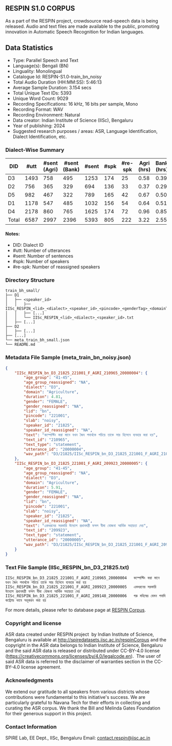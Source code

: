 ## RESPIN S1.0 CORPUS ##

As a part of the RESPIN project, crowdsource read-speech data is being released. Audio and text files
are made available to the public, promoting innovation in Automatic Speech Recognition for Indian languages.

## Data Statistics ##

- Type: Parallel Speech and Text
- Language(s): Bengali (BN)
- Linguality: Monolingual
- Catalogue Id: RESPIN-S1.0-train_bn_noisy
- Total Audio Duration (HH:MM:SS): 5:46:13
- Average Sample Duration: 3.154 secs
- Total Unique Text IDs: 5393
- Unique Word Count: 9029
- Recording Specifications: 16 kHz, 16 bits per sample, Mono
- Recording Format: WAV
- Recording Environment: Natural
- Data creator: Indian Institute of Science (IISc), Bengaluru
- Year of publishing: 2024
- Suggested research purposes / areas: ASR, Language Identification, Dialect Identification, etc.

### Dialect-Wise Summary ###
| DID   | #utt | #sent (Agri) | #sent (Bank) | #sent | #spk | #re-spk | Agri (hrs) | Bank (hrs) | Total (hrs) |
|-------|------|--------------|--------------|-------|------|---------|------------|------------|-------------|
| D3 | 1493 | 758 | 495 | 1253 | 174 | 25 | 0.58 | 0.39 | 0.98 |
| D2 | 756 | 365 | 329 | 694 | 136 | 33 | 0.37 | 0.29 | 0.66 |
| D5 | 982 | 467 | 322 | 789 | 165 | 42 | 0.67 | 0.50 | 1.17 |
| D1 | 1178 | 547 | 485 | 1032 | 156 | 54 | 0.64 | 0.51 | 1.15 |
| D4 | 2178 | 860 | 765 | 1625 | 174 | 72 | 0.96 | 0.85 | 1.82 |
| Total | 6587 | 2997 | 2396 | 5393 | 805 | 222 | 3.22 | 2.55 | 5.77 |



#### Notes:
- DID: Dialect ID
- #utt: Number of utterances
- #sent: Number of sentences
- #spk: Number of speakers
- #re-spk: Number of reassigned speakers

### Directory Structure ###
```
train_bh_small/
├── D1
│   ├── <speaker_id>
│   │   ├── IISc_RESPIN_<lid>_<dialect>_<speaker_id>_<pincode>_<genderTag>_<domainTag>_<text_id>_<uttid>.wav
│   │   ├── [...]
│   │   └── IISc_RESPIN_<lid>_<dialect>_<speaker_id>.txt
│   ├── [...]
├── D2
│   ├── [...]
├── [...]
└── meta_train_bh_small.json
└── README.md
```

### Metadata File Sample (meta_train_bn_noisy.json) ###

```json
{
    "IISc_RESPIN_bn_D3_21825_221001_F_AGRI_210965_20000004": {
        "age_group": "41-45",
        "age_group_reassigned": "NA",
        "dialect": "D3",
        "domain": "Agriculture",
        "duration": 4.81,
        "gender": "FEMALE",
        "gender_reassigned": "NA",
        "lid": "bn",
        "pincode": "221001",
        "slab": "noisy",
        "speaker_id": "21825",
        "speaker_id_reassigned": "NA",
        "text": "কম্পোস্টিং করা মানে যখন জৈব পদার্থকে পচিয়ে তাকে সার হিসেবে ব্যবহার করা হয়",
        "text_id": "210965",
        "text_type": "statement",
        "utterance_id": "20000004",
        "wav_path": "D3/21825/IISc_RESPIN_bn_D3_21825_221001_F_AGRI_210965_20000004.wav"
    },
    "IISc_RESPIN_bn_D3_21825_221001_F_AGRI_209923_20000005": {
        "age_group": "41-45",
        "age_group_reassigned": "NA",
        "dialect": "D3",
        "domain": "Agriculture",
        "duration": 5.91,
        "gender": "FEMALE",
        "gender_reassigned": "NA",
        "lid": "bn",
        "pincode": "221001",
        "slab": "noisy",
        "speaker_id": "21825",
        "speaker_id_reassigned": "NA",
        "text": "একধরনের সরকারি উদ্যোগ প্রধানমন্ত্রী ফসল বীমা যোজনা আর্থিক সহায়তা দেয়",
        "text_id": "209923",
        "text_type": "statement",
        "utterance_id": "20000005",
        "wav_path": "D3/21825/IISc_RESPIN_bn_D3_21825_221001_F_AGRI_209923_20000005.wav"
    }
}
```

### Text File Sample (IISc_RESPIN_bn_D3_21825.txt) ###
```
IISc_RESPIN_bn_D3_21825_221001_F_AGRI_210965_20000004	কম্পোস্টিং করা মানে যখন জৈব পদার্থকে পচিয়ে তাকে সার হিসেবে ব্যবহার করা হয়
IISc_RESPIN_bn_D3_21825_221001_F_AGRI_209923_20000005	একধরনের সরকারি উদ্যোগ প্রধানমন্ত্রী ফসল বীমা যোজনা আর্থিক সহায়তা দেয়
IISc_RESPIN_bn_D3_21825_221001_F_AGRI_209148_20000006	গরু মহিষের যেমন গবাদি কন্ট্রোল্ড ভাবে অনুকরন করা হয়
```

For more details, please refer to database page at [RESPIN Corpus](http://spiredatasets.iisc.ac.in/respinCorpus).

### Copyright and license ###

ASR data created under RESPIN project  by Indian Institute of Science, Bengaluru is available
at http://spiredatasets.iisc.ac.in/respinCorpus and the copyright in the ASR data belongs to
Indian Institute of Science, Bengaluru and the said ASR data is released or distributed under
CC-BY-4.0 license (https://creativecommons.org/licenses/by/4.0/legalcode.en).  The user of
said ASR data is referred to the disclaimer of warranties section in the CC-BY-4.0 license
agreement.


### Acknowledgments ###

We extend our gratitude to all speakers from various districts whose contributions were fundamental to this initiative's success.
We are particularly grateful to Navana Tech for their efforts in collecting and curating the ASR corpus.
We thank the Bill and Melinda Gates Foundation for their generous support in this project.

### Contact Information ###

SPIRE Lab, EE Dept., IISc, Bengaluru
Email: contact.respin@iisc.ac.in